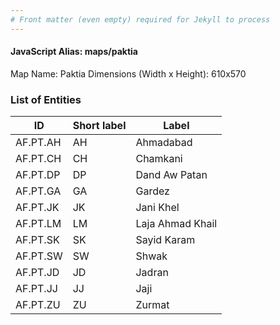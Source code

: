 ```yaml
---
# Front matter (even empty) required for Jekyll to process
---
```


#### JavaScript Alias: maps/paktia

Map Name: Paktia
Dimensions (Width x Height): 610x570





### List of Entities

ID | Short label | Label
---|---|---|
AF.PT.AH|AH|Ahmadabad
AF.PT.CH|CH|Chamkani
AF.PT.DP|DP|Dand Aw Patan
AF.PT.GA|GA|Gardez
AF.PT.JK|JK|Jani Khel
AF.PT.LM|LM|Laja Ahmad Khail
AF.PT.SK|SK|Sayid Karam
AF.PT.SW|SW|Shwak
AF.PT.JD|JD|Jadran
AF.PT.JJ|JJ|Jaji
AF.PT.ZU|ZU|Zurmat